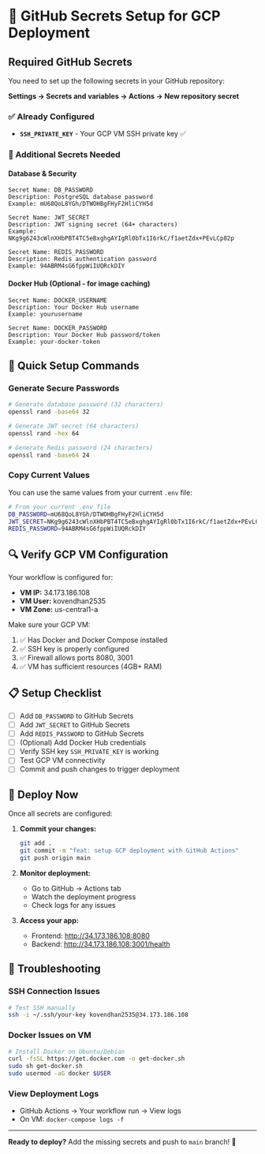 # 🔐 GitHub Secrets Setup for GCP Deployment

## Required GitHub Secrets

You need to set up the following secrets in your GitHub repository:

**Settings → Secrets and variables → Actions → New repository secret**

### ✅ Already Configured
- **`SSH_PRIVATE_KEY`** - Your GCP VM SSH private key ✅

### 🔧 Additional Secrets Needed

#### Database & Security
```
Secret Name: DB_PASSWORD
Description: PostgreSQL database password
Example: mU68QoL8YGh/DTWOHBgFHyF2HliCYH5d
```

```
Secret Name: JWT_SECRET  
Description: JWT signing secret (64+ characters)
Example: NKg9g6243cWlnXHbPBT4TC5eBxghgAYIgRl0bTx1I6rkC/f1aetZdx+PEvLCp82p
```

```
Secret Name: REDIS_PASSWORD
Description: Redis authentication password
Example: 94ABRM4sG6fppWiIUQRckDIY
```

#### Docker Hub (Optional - for image caching)
```
Secret Name: DOCKER_USERNAME
Description: Your Docker Hub username
Example: yourusername
```

```
Secret Name: DOCKER_PASSWORD
Description: Your Docker Hub password/token
Example: your-docker-token
```

## 🚀 Quick Setup Commands

### Generate Secure Passwords

```bash
# Generate database password (32 characters)
openssl rand -base64 32

# Generate JWT secret (64 characters) 
openssl rand -hex 64

# Generate Redis password (24 characters)
openssl rand -base64 24
```

### Copy Current Values
You can use the same values from your current `.env` file:

```bash
# From your current .env file
DB_PASSWORD=mU68QoL8YGh/DTWOHBgFHyF2HliCYH5d
JWT_SECRET=NKg9g6243cWlnXHbPBT4TC5eBxghgAYIgRl0bTx1I6rkC/f1aetZdx+PEvLCp82p
REDIS_PASSWORD=94ABRM4sG6fppWiIUQRckDIY
```

## 🔍 Verify GCP VM Configuration

Your workflow is configured for:
- **VM IP:** 34.173.186.108
- **VM User:** kovendhan2535
- **VM Zone:** us-central1-a

Make sure your GCP VM:
1. ✅ Has Docker and Docker Compose installed
2. ✅ SSH key is properly configured
3. ✅ Firewall allows ports 8080, 3001
4. ✅ VM has sufficient resources (4GB+ RAM)

## 📋 Setup Checklist

- [ ] Add `DB_PASSWORD` to GitHub Secrets
- [ ] Add `JWT_SECRET` to GitHub Secrets  
- [ ] Add `REDIS_PASSWORD` to GitHub Secrets
- [ ] (Optional) Add Docker Hub credentials
- [ ] Verify SSH key `SSH_PRIVATE_KEY` is working
- [ ] Test GCP VM connectivity
- [ ] Commit and push changes to trigger deployment

## 🚀 Deploy Now

Once all secrets are configured:

1. **Commit your changes:**
   ```bash
   git add .
   git commit -m "feat: setup GCP deployment with GitHub Actions"
   git push origin main
   ```

2. **Monitor deployment:**
   - Go to GitHub → Actions tab
   - Watch the deployment progress
   - Check logs for any issues

3. **Access your app:**
   - Frontend: http://34.173.186.108:8080
   - Backend: http://34.173.186.108:3001/health

## 🔧 Troubleshooting

### SSH Connection Issues
```bash
# Test SSH manually
ssh -i ~/.ssh/your-key kovendhan2535@34.173.186.108
```

### Docker Issues on VM
```bash
# Install Docker on Ubuntu/Debian
curl -fsSL https://get.docker.com -o get-docker.sh
sudo sh get-docker.sh
sudo usermod -aG docker $USER
```

### View Deployment Logs
- GitHub Actions → Your workflow run → View logs
- On VM: `docker-compose logs -f`

---
**Ready to deploy?** Add the missing secrets and push to `main` branch! 🚀
